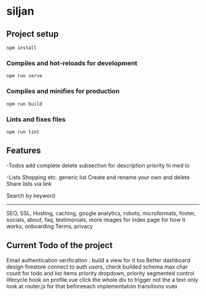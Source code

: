 # siljan

## Project setup
```
npm install
```

### Compiles and hot-reloads for development
```
npm run serve
```

### Compiles and minifies for production
```
npm run build
```

### Lints and fixes files
```
npm run lint
```


## Features

-Todos
add complete delete
subsection for description
priority hi med lo

-Lists
Shopping etc. generic list
Create and rename your own and delete
Share lists via link

Search by keyword

---

SEO, SSL, Hosting, caching, google analytics, robots, microformats, footer, socials, about, faq, testimonials, more images for index page for how it works, onboarding
Terms, privacy



## Current Todo of the project

Email authentication verification : build a view for it too
Better dashboard design
firestore connect to auth users, check builded schema
max char count for todo and list items
priority dropdown, priority segmented control
lifecycle hook
on profile.vue click the whole div to trigger not the a text only
look at router.js for that beforeeach implementation
transitions
vuex










